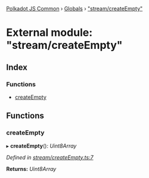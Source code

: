 [Polkadot JS Common](../README.md) › [Globals](../globals.md) › ["stream/createEmpty"](_stream_createempty_.md)

# External module: "stream/createEmpty"

## Index

### Functions

* [createEmpty](_stream_createempty_.md#createempty)

## Functions

###  createEmpty

▸ **createEmpty**(): *Uint8Array*

*Defined in [stream/createEmpty.ts:7](https://github.com/polkadot-js/common/blob/408129d5/packages/trie-codec/src/stream/createEmpty.ts#L7)*

**Returns:** *Uint8Array*
